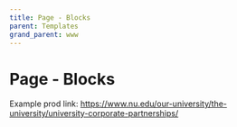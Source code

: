 ```yaml
---
title: Page - Blocks
parent: Templates
grand_parent: www
---
```


# Page - Blocks

Example prod link: https://www.nu.edu/our-university/the-university/university-corporate-partnerships/